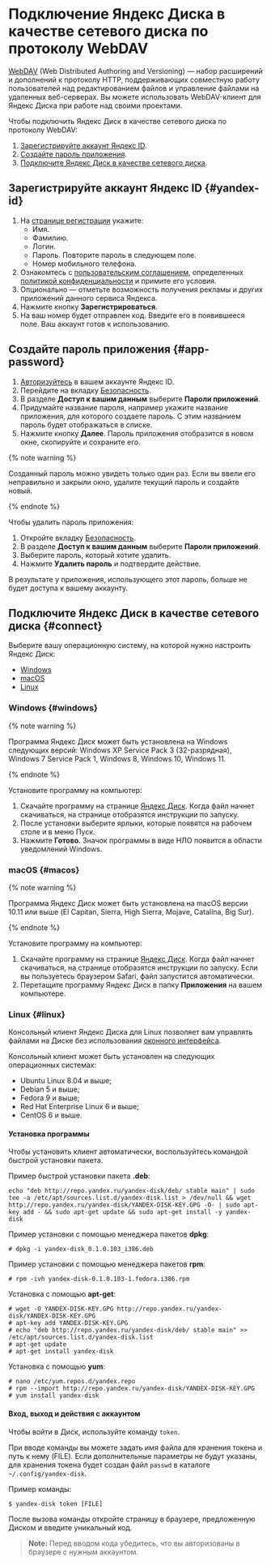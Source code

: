 # Подключение Яндекс Диска в качестве сетевого диска по протоколу WebDAV

[WebDAV](https://ru.wikipedia.org/wiki/WebDAV) (Web Distributed Authoring and Versioning) —  набор расширений и дополнений к протоколу HTTP, поддерживающих совместную работу пользователей над редактированием файлов и управление файлами на удаленных веб-серверах. Вы можете использовать WebDAV-клиент для Яндекс Диска при работе над своими проектами.

Чтобы подключить Яндекс Диск в качестве сетевого диска по протоколу WebDAV:

1. [Зарегистрируйте аккаунт Яндекс ID](#yandex-id).
1. [Создайте пароль приложения](#app-password).
1. [Подключите Яндекс Диск в качестве сетевого диска](#connect).

## Зарегистрируйте аккаунт Яндекс ID {#yandex-id}

1. На [странице регистрации](https://passport.yandex.ru/registration) укажите:
   - Имя.
   - Фамилию.
   - Логин.
   - Пароль. Повторите пароль в следующем поле.
   - Номер мобильного телефона.
1. Ознакомтесь с [пользовательским соглашением](https://yandex.ru/legal/rules/), определенных [политикой конфиденциальности](https://yandex.ru/legal/confidential/) и примите его условия.
1. Опционально — отметьте возможность получения рекламы и других приложений данного сервиса Яндекса.
1. Нажмите кнопку **Зарегистрироваться**.
1. На ваш номер будет отправлен код. Введите его в появившееся поле. Ваш аккаунт готов к использованию. 

## Создайте пароль приложения {#app-password}

1. [Авторизуйтесь](https://passport.yandex.ru/auth/list) в вашем аккаунте Яндекс ID.
1. Перейдите на вкладку [Безопасность](https://id.yandex.ru/security).
1. В разделе **Доступ к вашим данным** выберите **Пароли приложений**.
1. Придумайте название пароля, например укажите название приложения, для которого создаете пароль. С этим названием пароль будет отображаться в списке.
1. Нажмите кнопку **Далее**. Пароль приложения отобразится в новом окне, скопируйте и сохраните его.

{% note warning %}

Созданный пароль можно увидеть только один раз. Если вы ввели его неправильно и закрыли окно, удалите текущий пароль и создайте новый.

{% endnote %}

Чтобы удалить пароль приложения:

1. Откройте вкладку [Безопасность](https://id.yandex.ru/security).
1. В разделе **Доступ к вашим данным** выберите **Пароли приложений**.
1. Выберите пароль, который хотите удалить.
1. Нажмите **Удалить пароль** и подтвердите действие.

В результате у приложения, использующего этот пароль, больше не будет доступа к вашему аккаунту.

## Подключите Яндекс Диск в качестве сетевого диска {#connect}

Выберите вашу операционную систему, на которой нужно настроить Яндекс Диск:
- [Windows](#windows)
- [macOS](#macos)
- [Linux](#linux)

### Windows {#windows}

{% note warning %}

Программа Яндекс Диск может быть установлена на Windows следующих версий: Windows XP Service Pack 3 (32-разрядная), Windows 7 Service Pack 1, Windows 8, Windows 10, Windows 11.

{% endnote %}

Установите программу на компьютер:

1. Скачайте программу на странице [Яндекс Диск](https://disk.yandex.ru/promo/download). Когда файл начнет скачиваться, на странице отобразятся инструкции по запуску.
1. После установки выберите ярлыки, которые появятся на рабочем столе и в меню Пуск.
1. Нажмите **Готово**. Значок программы в виде НЛО появится в области уведомлений Windows.

### macOS {#macos}

{% note warning %}

Программа Яндекс Диск может быть установлена на macOS версии 10.11 или выше (El Capitan, Sierra, High Sierra, Mojave, Catalina, Big Sur).

{% endnote %}

Установите программу на компьютер:

1. Скачайте программу на странице [Яндекс Диск](https://disk.yandex.ru/promo/download). Когда файл начнет скачиваться, на странице отобразятся инструкции по запуску. Если вы пользуетесь браузером Safari, файл запустится автоматически.
1. Перетащите программу Яндекс Диск в папку **Приложения** на вашем компьютере.

### Linux {#linux}

Консольный клиент Яндекс Диска для Linux позволяет вам управлять файлами на Диске без использования [оконного интерфейса](https://yandex.ru/support/disk-desktop-linux/cli-gui.html).

Консольный клиент может быть установлен на следующих операционных системах:

- Ubuntu Linux 8.04 и выше;
- Debian 5 и выше;
- Fedora 9 и выше;
- Red Hat Enterprise Linux 6 и выше;
- CentOS 6 и выше.

#### Установка программы

Чтобы установить клиент автоматически, воспользуйтесь командой быстрой установки пакета.

Пример быстрой установки пакета **.deb**:

```
echo "deb http://repo.yandex.ru/yandex-disk/deb/ stable main" | sudo tee -a /etc/apt/sources.list.d/yandex-disk.list > /dev/null && wget http://repo.yandex.ru/yandex-disk/YANDEX-DISK-KEY.GPG -O- | sudo apt-key add - && sudo apt-get update && sudo apt-get install -y yandex-disk
```

Пример установки с помощью менеджера пакетов **dpkg**:

```
# dpkg -i yandex-disk_0.1.0.103_i386.deb
```

Пример установки с помощью менеджера пакетов **rpm**:

```
# rpm -ivh yandex-disk-0.1.0.103-1.fedora.i386.rpm
```

Установка с помощью **apt-get**:

```
# wget -O YANDEX-DISK-KEY.GPG http://repo.yandex.ru/yandex-disk/YANDEX-DISK-KEY.GPG
# apt-key add YANDEX-DISK-KEY.GPG
# echo "deb http://repo.yandex.ru/yandex-disk/deb/ stable main" >> /etc/apt/sources.list.d/yandex-disk.list
# apt-get update
# apt-get install yandex-disk
```

Установка с помощью **yum**:

```
# nano /etc/yum.repos.d/yandex.repo
# rpm --import http://repo.yandex.ru/yandex-disk/YANDEX-DISK-KEY.GPG
# yum install yandex-disk
```

#### Вход, выход и действия с аккаунтом

Чтобы войти в Диск, используйте команду `token`.

При вводе команды вы можете задать имя файла для хранения токена и путь к нему (FILE). Если дополнительные параметры не будут указаны, для хранения токена будет создан файл `passwd` в каталоге `~/.config/yandex-disk`.

Пример команды:

```
$ yandex-disk token [FILE]
```

После вызова команды откройте страницу в браузере, предложенную Диском и введите уникальный код.

>**Note:** Перед вводом кода убедитесь, что вы авторизованы в браузере с нужным аккаунтом.